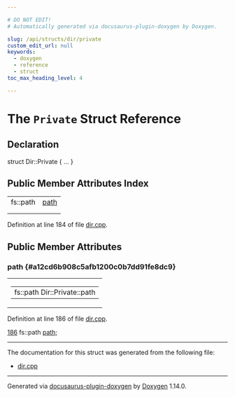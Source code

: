 ```yaml
---

# DO NOT EDIT!
# Automatically generated via docusaurus-plugin-doxygen by Doxygen.

slug: /api/structs/dir/private
custom_edit_url: null
keywords:
  - doxygen
  - reference
  - struct
toc_max_heading_level: 4

---
```


<div class="doxyPage">

# The `Private` Struct Reference



## Declaration

<div class="doxyDeclaration">
struct Dir::Private { ... }
</div>

## Public Member Attributes Index

<table class="doxyMembersIndex">

<tr class="doxyMemberIndexItem">
<td class="doxyMemberIndexItemType" align="left" valign="top">fs::path</td>
<td class="doxyMemberIndexItemName" align="left" valign="top"><a href="#a12cd6b908c5afb1200c0b7dd91fe8dc9">path</a></td>
</tr>
<tr class="doxyMemberIndexDescription">
<td class="doxyMemberIndexDescriptionLeft"></td>
<td class="doxyMemberIndexDescriptionRight">
</td>
</tr>
<tr class="doxyMemberIndexSeparator">
<td class="doxyMemberIndexSeparator" colspan="2"></td>
</tr>

</table>


<p>Definition at line 184 of file <a href="/web-doxygen/docs/api/files/src/dir-cpp">dir.cpp</a>.</p>

<div class="doxySectionDef">

## Public Member Attributes

### path {#a12cd6b908c5afb1200c0b7dd91fe8dc9}

<div class="doxyMemberItem">
<div class="doxyMemberProto">
<table class="doxyMemberLabels">
<tr class="doxyMemberLabels">
<td class="doxyMemberLabelsLeft">
<table class="doxyMemberName">
<tr>
<td class="doxyMemberName">fs::path Dir::Private::path</td>
</tr>
</table>
</td>
</tr>
</table>
</div>
<div class="doxyMemberDoc">


<p>Definition at line 186 of file <a href="/web-doxygen/docs/api/files/src/dir-cpp">dir.cpp</a>.</p>

<div class="doxyProgramListing">

<div class="doxyCodeLine"><span class="doxyLineNumber"><a href="#a12cd6b908c5afb1200c0b7dd91fe8dc9">186</a></span><span class="doxyLineContent"><span class="doxyHighlight">  fs::path <a href="#a12cd6b908c5afb1200c0b7dd91fe8dc9">path</a>;</span></span></div>

</div>

</div>
</div>

</div>

<hr/>

<p>The documentation for this struct was generated from the following file:</p>

<ul>
<li><a href="/web-doxygen/docs/api/files/src/dir-cpp">dir.cpp</a></li>
</ul>

<hr/>

<p class="doxyGeneratedBy">Generated via <a href="https://github.com/xpack/docusaurus-plugin-doxygen">docusaurus-plugin-doxygen</a> by <a href="https://www.doxygen.nl">Doxygen</a> 1.14.0.</p>

</div>

